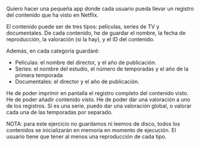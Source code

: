 Quiero hacer una pequeña app donde cada usuario pueda llevar un registro del contenido que ha visto en Netflix.

El contenido puede ser de tres tipos: películas, series de TV y documentales. De cada contenido, he de guardar el nombre, la fecha de reproducción, la valoración (si la hay), y el ID del contenido.

Además, en cada categoría guardaré:
-	Películas: el nombre del director, y el año de publicación.
-	Series: el nombre del estudio, el número de temporadas y el año de la primera temporada
-	Documentales: el director y el año de publicación.

He de poder imprimir en pantalla el registro completo del contenido visto.
He de poder añadir contenido visto.
He de poder dar una valoración a uno de los registros.
Si es una serie, puedo dar una valoración global, o valorar cada una de las temporadas por separado.

NOTA: para este ejercicio no guardamos ni leemos de disco, todos los contenidos se inicializarán en memoria en momento de ejecución. El usuario tiene que tener al menos una reproducción de cada tipo.

